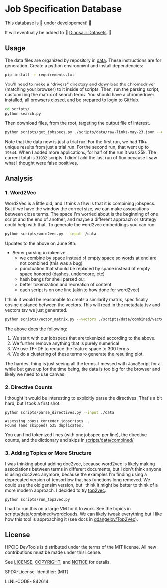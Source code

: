 # Job Specification Database

This database is 🚧️ under developement! 🚧️

It will eventually be added to 🥑️ [Dinosaur Datasets](https://vsoch.github.io/datasets/). 🥑️

## Usage

The data files are organized by repository in [data](data). These instructions are for generation. Create a python environment and install dependencies:

```bash
pip install -r requirements.txt
```

You'll need to make a "drivers" directory and download the chromedriver (matching your browser) to it inside of scripts. Then, run the parsing script, customizing the matrix of search terms. You should have a chromedriver installed, all browsers closed, and be prepared to login to GitHub.

```bash
cd scripts/
python search.py
```

Then download files, from the root, targeting the output file of interest.

```bash
python scripts/get_jobspecs.py ./scripts/data/raw-links-may-23.json --outdir ./data
```

Note that the data now is just a trial run! For the first run, we had 11k+ unique results from just a trial run.
For the second run, that went up to `19544`. When I added more applications, for half of the run it was 25k.
The current total is `31932` scripts. I didn't add the last run of flux because I saw what I thought were false positives.

## Analysis

### 1. Word2Vec

Word2Vec is a little old, and I think a flaw is that it is combining jobspecs. But if we have the window the correct size, we can make associations between close terms.
The space I'm worried about is the beginning of one script and the end of another, and maybe a different approach or strategy could help with that.
To generate the word2vec embeddings you can run:

```bash
python scripts/word2vec.py --input ./data
```

Updates to the above on June 9th:

- Better parsing to tokenize 
  - we combine by space instead of empty space so words at end are not combined (this was a bug)
  - punctuation that should be replaced by space instead of empty space honored (dashes, underscore, etc)
  - hash bangs for shell parsed out
  - better tokenization and recreation of content
  - each script is on one line (akin to how done for word2vec)

I think it would be reasonable to create a similarity matrix, specifically cosine distance between the vectors.
This will read in the metadata.tsv and vectors.tsv we just generated.

```bash
python scripts/vector_matrix.py --vectors ./scripts/data/combined/vectors.tsv --metadata ./scripts/data/combined/metadata.tsv
```

The above does the following:

1. We start with our jobspecs that are tokenized according to the above.
2. We further remove anything that is purely numerical
3. We use TF-IDF to reduce the feature space to 300 terms
4. We do a clustering of these terms to generate the resulting plot.

The hardest thing is just seeing all the terms. I messed with JavaScript for a while but gave up for the time being, the data is too big for the browser
and likely we need to use canvas.

### 2. Directive Counts

I thought it would be interesting to explicitly parse the directives. That's a bit hard, but I took a first shot:

```bash
python scripts/parse_directives.py --input ./data
```
```console
Assessing 33851 conteder jobscripts...
Found (and skipped) 535 duplicates.
```

You can find tokenized lines (with one jobspec per line), the directive counts, and the dictionary and skips in [scripts/data/combined/](scripts/data/combined/)

### 3. Adding Topics or More Structure

I was thinking about adding doc2vec, because word2vec is likely making associations between terms in different documents,
but I don't think anyone is using doc2vec anymore, because the examples I'm finding using a deprecated version of tensorflow that
has functions long removed. We could use the old gensim version, but I think it might be better to think of a more modern approach.
I decided to try [top2vec](https://github.com/ddangelov/Top2Vec).

```bash
python scripts/run_top2vec.py
```

I had to run this on a large VM for it to work. See the topics in [scripts/data/combined/wordclouds](scripts/data/combined/wordclouds). We can likely tweak everything but I like how this tool is approaching it (see docs in [ddangelov/Top2Vec](https://github.com/ddangelov/Top2Vec)).


## License

HPCIC DevTools is distributed under the terms of the MIT license.
All new contributions must be made under this license.

See [LICENSE](https://github.com/converged-computing/cloud-select/blob/main/LICENSE),
[COPYRIGHT](https://github.com/converged-computing/cloud-select/blob/main/COPYRIGHT), and
[NOTICE](https://github.com/converged-computing/cloud-select/blob/main/NOTICE) for details.

SPDX-License-Identifier: (MIT)

LLNL-CODE- 842614

